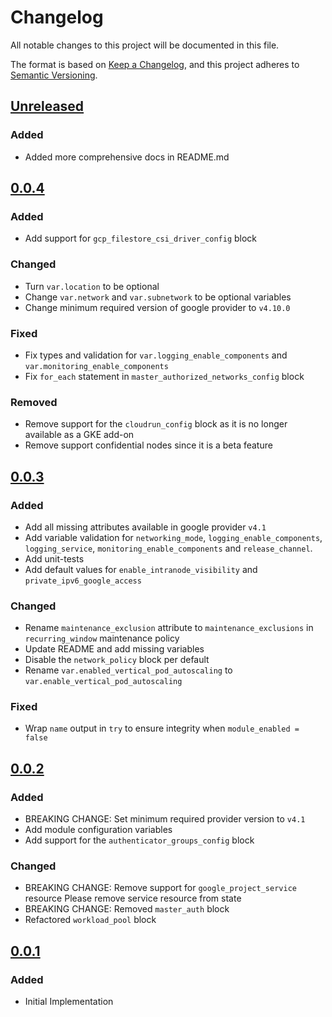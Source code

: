 # Changelog

All notable changes to this project will be documented in this file.

The format is based on [Keep a Changelog](https://keepachangelog.com/en/1.0.0/),
and this project adheres to [Semantic Versioning](https://semver.org/spec/v2.0.0.html).

## [Unreleased]

### Added

- Added more comprehensive docs in README.md

## [0.0.4]

### Added

- Add support for `gcp_filestore_csi_driver_config` block

### Changed

- Turn `var.location` to be optional
- Change `var.network` and `var.subnetwork` to be optional variables
- Change minimum required version of google provider to `v4.10.0`

### Fixed

- Fix types and validation for `var.logging_enable_components` and `var.monitoring_enable_components`
- Fix `for_each` statement in `master_authorized_networks_config` block

### Removed

- Remove support for the `cloudrun_config` block as it is no longer available as a GKE add-on
- Remove support confidential nodes since it is a beta feature

## [0.0.3]

### Added

- Add all missing attributes available in google provider `v4.1`
- Add variable validation for `networking_mode`, `logging_enable_components`, `logging_service`, `monitoring_enable_components` and `release_channel`.
- Add unit-tests
- Add default values for `enable_intranode_visibility` and `private_ipv6_google_access`

### Changed

- Rename `maintenance_exclusion` attribute to `maintenance_exclusions` in `recurring_window` maintenance policy
- Update README and add missing variables
- Disable the `network_policy` block per default
- Rename `var.enabled_vertical_pod_autoscaling` to `var.enable_vertical_pod_autoscaling`

### Fixed

- Wrap `name` output in `try` to ensure integrity when `module_enabled = false`

## [0.0.2]

### Added

- BREAKING CHANGE: Set minimum required provider version to `v4.1`
- Add module configuration variables
- Add support for the `authenticator_groups_config` block

### Changed

- BREAKING CHANGE: Remove support for `google_project_service` resource
  Please remove service resource from state
- BREAKING CHANGE: Removed `master_auth` block
- Refactored `workload_pool` block

## [0.0.1]

### Added

- Initial Implementation

[unreleased]: https://github.com/mineiros-io/terraform-google-gke-cluster/compare/v0.0.4...HEAD
[0.0.4]: https://github.com/mineiros-io/terraform-google-gke-cluster/compare/v0.0.3...v0.0.4
[0.0.3]: https://github.com/mineiros-io/terraform-google-gke-cluster/compare/v0.0.2...v0.0.3
[0.0.2]: https://github.com/mineiros-io/terraform-google-gke-cluster/compare/v0.0.1...v0.0.2
[0.0.1]: https://github.com/mineiros-io/terraform-google-gke-cluster/releases/tag/v0.0.1


